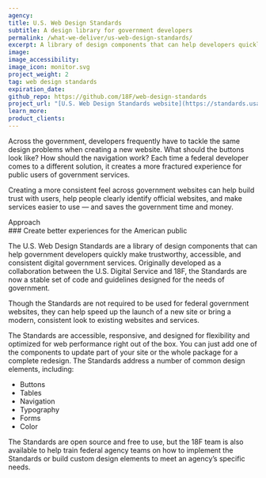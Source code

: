 ```yaml
---
agency:
title: U.S. Web Design Standards
subtitle: A design library for government developers
permalink: /what-we-deliver/us-web-design-standards/
excerpt: A library of design components that can help developers quickly make trustworthy, accessible, and consistent digital government services.
image:
image_accessibility:
image_icon: monitor.svg
project_weight: 2
tag: web design standards
expiration_date:
github_repo: https://github.com/18F/web-design-standards
project_url: "[U.S. Web Design Standards website](https://standards.usa.gov/)"
learn_more:
product_clients:
---
```


Across the government, developers frequently have to tackle the same
design problems when creating a new website. What should the buttons
look like? How should the navigation work? Each time a federal developer
comes to a different solution, it creates a more fractured experience
for public users of government services.

Creating a more consistent feel across government websites can help
build trust with users, help people clearly identify official websites,
and make services easier to use — and saves the government time and
money.

<div class="small-caps">Approach</div>
### Create better experiences for the American public

The U.S. Web Design Standards are a library of design components that
can help government developers quickly make trustworthy, accessible, and
consistent digital government services. Originally developed as a
collaboration between the U.S. Digital Service and 18F, the Standards
are now a stable set of code and guidelines designed for the needs of
government.

Though the Standards are not required to be used for federal government
websites, they can help speed up the launch of a new site or bring a
modern, consistent look to existing websites and services.

The Standards are accessible, responsive, and designed for flexibility
and optimized for web performance right out of the box. You can just add
one of the components to update part of your site or the whole package
for a complete redesign. The Standards address a number of common design
elements, including:

-   Buttons
-   Tables
-   Navigation
-   Typography
-   Forms
-   Color

The Standards are open source and free to use, but the 18F team is also
available to help train federal agency teams on how to implement the
Standards or build custom design elements to meet an agency’s specific
needs.

